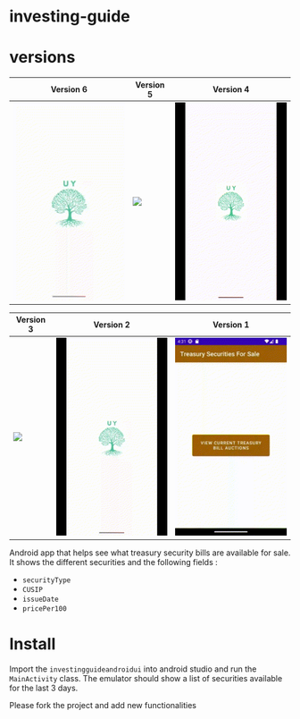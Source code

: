 # investing-guide

# versions
|      Version 6            |     Version 5            |      Version 4            |
|---------------------------|--------------------------|---------------------------|
| <img src="./imgs/f.gif">  | <img src="./imgs/e.gif"> | <img src="./imgs/d.gif">  |

|      Version 3            |      Version 2            |       Version 1           |  
|---------------------------|---------------------------|---------------------------|
|  <img src="./imgs/c.gif"> |  <img src="./imgs/b.gif"> | <img src="./imgs/a.gif">  | 



Android app that helps see what treasury security bills are available for sale.  
It shows the different securities and the following fields :  
- `securityType`
- `CUSIP`
- `issueDate`
- `pricePer100`


# Install
Import the `investingguideandroidui` into android studio and run the `MainActivity` class.
The emulator should show a list of securities available for the last 3 days.

Please fork the project and add new functionalities

